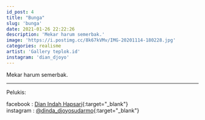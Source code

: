 ```yaml
---
id_post: 4
title: "Bunga"
slug: 'bunga'
date: 2021-01-26 22:22:26
description: 'Mekar harum semerbak.'
image: 'https://i.postimg.cc/8k67kVMv/IMG-20201114-180228.jpg'
categories: realisme
artist: 'Gallery teplok.id'
instagram: 'dian_djoyo'
---
```


Mekar harum semerbak.

<hr>

Pelukis:

facebook : [Dian Indah Hapsari](https://www.facebook.com/dinda.djoyosudarmo){:target="_blank"}  
instagram : [@dinda_djoyosudarmo](https://www.instagram.com/dinda_djoyosudarmo/){:target="_blank"}